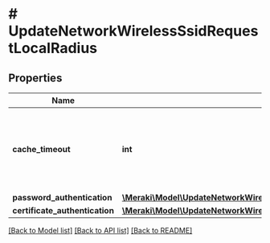 # # UpdateNetworkWirelessSsidRequestLocalRadius

## Properties

Name | Type | Description | Notes
------------ | ------------- | ------------- | -------------
**cache_timeout** | **int** | The duration (in seconds) for which LDAP and OCSP lookups are cached. | [optional]
**password_authentication** | [**\Meraki\Model\UpdateNetworkWirelessSsidRequestLocalRadiusPasswordAuthentication**](UpdateNetworkWirelessSsidRequestLocalRadiusPasswordAuthentication.md) |  | [optional]
**certificate_authentication** | [**\Meraki\Model\UpdateNetworkWirelessSsidRequestLocalRadiusCertificateAuthentication**](UpdateNetworkWirelessSsidRequestLocalRadiusCertificateAuthentication.md) |  | [optional]

[[Back to Model list]](../../README.md#models) [[Back to API list]](../../README.md#endpoints) [[Back to README]](../../README.md)
